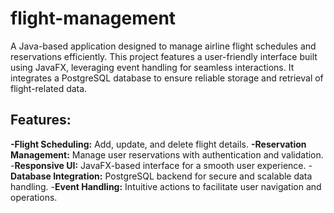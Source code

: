 # flight-management
A Java-based application designed to manage airline flight schedules and reservations efficiently. This project features a user-friendly interface built using JavaFX, leveraging event handling for seamless interactions. It integrates a PostgreSQL database to ensure reliable storage and retrieval of flight-related data.

## Features:
**-Flight Scheduling:** Add, update, and delete flight details.
**-Reservation Management:** Manage user reservations with authentication and validation.
-**Responsive UI:** JavaFX-based interface for a smooth user experience.
-**Database Integration:** PostgreSQL backend for secure and scalable data handling.
-**Event Handling:** Intuitive actions to facilitate user navigation and operations.
